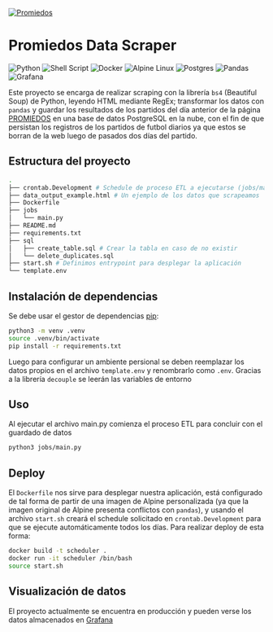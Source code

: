 [![Promiedos](https://www.promiedos.com.ar/images/menu/logo2.jpg)](https://www.promiedos.com.ar/)

# Promiedos Data Scraper

![Python](https://img.shields.io/badge/python-3670A0?style=for-the-badge&logo=python&logoColor=ffdd54)
![Shell Script](https://img.shields.io/badge/shell_script-%23121011.svg?style=for-the-badge&logo=gnu-bash&logoColor=white)
![Docker](https://img.shields.io/badge/docker-%230db7ed.svg?style=for-the-badge&logo=docker&logoColor=white)
![Alpine Linux](https://img.shields.io/badge/Alpine_Linux-%230D597F.svg?style=for-the-badge&logo=alpine-linux&logoColor=white)
![Postgres](https://img.shields.io/badge/postgres-%23316192.svg?style=for-the-badge&logo=postgresql&logoColor=white)
![Pandas](https://img.shields.io/badge/pandas-%23150458.svg?style=for-the-badge&logo=pandas&logoColor=white)
![Grafana](https://img.shields.io/badge/grafana-%23F46800.svg?style=for-the-badge&logo=grafana&logoColor=white)


Este proyecto se encarga de realizar scraping con la librería `bs4` (Beautiful Soup) de Python, leyendo HTML mediante RegEx; transformar los datos con `pandas` y guardar los resultados de los partidos del día anterior de la página [PROMIEDOS](https://www.promiedos.com.ar/) en una base de datos PostgreSQL en la nube, con el fin de que persistan los registros de los partidos de futbol diarios ya que estos se borran de la web luego de pasados dos días del partido.

## Estructura del proyecto

```bash
.
├── crontab.Development # Schedule de proceso ETL a ejecutarse (jobs/main.py)
├── data_output_example.html # Un ejemplo de los datos que scrapeamos
├── Dockerfile 
├── jobs
│   └── main.py
├── README.md
├── requirements.txt
├── sql
│   ├── create_table.sql # Crear la tabla en caso de no existir
│   └── delete_duplicates.sql
├── start.sh # Definimos entrypoint para desplegar la aplicación
└── template.env

```

## Instalación de dependencias

Se debe usar el gestor de dependencias [pip](https://pip.pypa.io/en/stable/):

```bash
python3 -m venv .venv
source .venv/bin/activate
pip install -r requirements.txt
```

Luego para configurar un ambiente persional se deben reemplazar los datos propios en el archivo `template.env` y renombrarlo como `.env`. Gracias a la librería `decouple` se leerán las variables de entorno

## Uso

Al ejecutar el archivo main.py comienza el proceso ETL para concluir con el guardado de datos

```bash
python3 jobs/main.py
```

## Deploy

El `Dockerfile` nos sirve para desplegar nuestra aplicación, está configurado de tal forma de partir de una imagen de Alpine personalizada (ya que la imagen original de Alpine presenta conflictos con `pandas`), y usando el archivo `start.sh` creará el schedule solicitado en `crontab.Development` para que se ejecute automáticamente todos los días. Para realizar deploy de esta forma:

```bash
docker build -t scheduler .
docker run -it scheduler /bin/bash
source start.sh
```

## Visualización de datos

El proyecto actualmente se encuentra en producción y pueden verse los datos almacenados en [Grafana](https://promiedos-moni-prod-ochoajuanm-jrqhg1.mo1.mogenius.io/d/vk8FujOVz/dashboard-promiedos?orgId=1)


